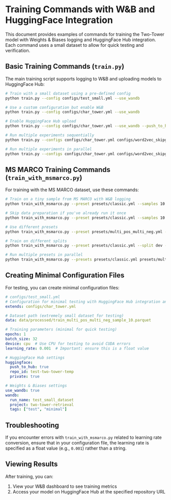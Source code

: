 # Training Commands with W&B and HuggingFace Integration

This document provides examples of commands for training the Two-Tower model with Weights & Biases logging and HuggingFace Hub integration. Each command uses a small dataset to allow for quick testing and verification.

## Basic Training Commands (`train.py`)

The main training script supports logging to W&B and uploading models to HuggingFace Hub:

```bash
# Train with a small dataset using a pre-defined config
python train.py --config configs/test_small.yml --use_wandb

# Use a custom configuration but enable W&B
python train.py --config configs/char_tower.yml --use_wandb

# Enable HuggingFace Hub upload
python train.py --config configs/char_tower.yml --use_wandb --push_to_hub --hub_repo_id "username/model-name"

# Run multiple experiments sequentially
python train.py --configs configs/char_tower.yml configs/word2vec_skipgram.yml --use_wandb

# Run multiple experiments in parallel
python train.py --configs configs/char_tower.yml configs/word2vec_skipgram.yml --parallel --use_wandb
```

## MS MARCO Training Commands (`train_with_msmarco.py`)

For training with the MS MARCO dataset, use these commands:

```bash
# Train on a tiny sample from MS MARCO with W&B logging
python train_with_msmarco.py --preset presets/classic.yml --samples 10 --epochs 1 --wandb

# Skip data preparation if you've already run it once
python train_with_msmarco.py --preset presets/classic.yml --samples 10 --epochs 1 --skip_prepare --wandb

# Use different presets
python train_with_msmarco.py --preset presets/multi_pos_multi_neg.yml --samples 10 --wandb

# Train on different splits
python train_with_msmarco.py --preset presets/classic.yml --split dev --samples 10 --wandb

# Run multiple presets in parallel
python train_with_msmarco.py --presets presets/classic.yml presets/multi_pos_multi_neg.yml --samples 10 --parallel --wandb
```

## Creating Minimal Configuration Files

For testing, you can create minimal configuration files:

```yaml
# configs/test_small.yml
# Configuration for minimal testing with HuggingFace Hub integration and W&B
extends: configs/char_tower.yml

# Dataset path (extremely small dataset for testing)
data: data/processed/train_multi_pos_multi_neg_sample_10.parquet

# Training parameters (minimal for quick testing)
epochs: 1
batch_size: 32
device: cpu  # Use CPU for testing to avoid CUDA errors
learning_rate: 0.001  # Important: ensure this is a float value

# HuggingFace Hub settings
huggingface:
  push_to_hub: true
  repo_id: test-two-tower-temp
  private: true

# Weights & Biases settings
use_wandb: true
wandb:
  run_name: test_small_dataset
  project: two-tower-retrieval
  tags: ["test", "minimal"]
```

## Troubleshooting

If you encounter errors with `train_with_msmarco.py` related to learning rate conversion, ensure that in your configuration file, the learning rate is specified as a float value (e.g., `0.001`) rather than a string.

## Viewing Results

After training, you can:

1. View your W&B dashboard to see training metrics
2. Access your model on HuggingFace Hub at the specified repository URL 